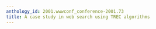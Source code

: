 ```yaml
---
anthology_id: 2001.wwwconf_conference-2001.73
title: A case study in web search using TREC algorithms
---
```

